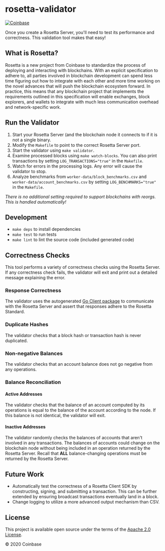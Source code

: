 # rosetta-validator

[![Coinbase](https://circleci.com/gh/coinbase/rosetta-validator/tree/master.svg?style=svg)](https://circleci.com/gh/coinbase/rosetta-validator/tree/master)

Once you create a Rosetta Server, you'll need to test its
performance and correctness. This validation tool makes that easy!

## What is Rosetta?
Rosetta is a new project from Coinbase to standardize the process
of deploying and interacting with blockchains. With an explicit
specification to adhere to, all parties involved in blockchain
development can spend less time figuring out how to integrate
with each other and more time working on the novel advances that
will push the blockchain ecosystem forward. In practice, this means
that any blockchain project that implements the requirements outlined
in this specification will enable exchanges, block explorers,
and wallets to integrate with much less communication overhead
and network-specific work.

## Run the Validator
1. Start your Rosetta Server (and the blockchain node it connects to if it is
not a single binary.
2. Modify the `Makefile` to point to the correct Rosetta Server port.
3. Start the validator using `make validator`.
4. Examine processed blocks using `make watch-blocks`. You can also print transactions
by setting `LOG_TRANSACTIONS="true"` in the `Makefile`.
5. Watch for errors in the processing logs. Any error will cause the validator to stop.
6. Analyze benchmarks from `worker-data/block_benchmarks.csv` and
  `worker-data/account_benchmarks.csv` by setting `LOG_BENCHMARKS="true"` in the `Makefile`.

_There is no additional setting required to support blockchains with reorgs. This
is handled automatically!_

## Development
* `make deps` to install dependencies
* `make test` to run tests
* `make lint` to lint the source code (included generated code)

## Correctness Checks
This tool performs a variety of correctness checks using the Rosetta Server. If
any correctness check fails, the validator will exit and print out a detailed
message explaining the error.

### Response Correctness
The validator uses the autogenerated [Go Client package](https://github.com/coinbase/rosetta-sdk-go)
to communicate with the Rosetta Server and assert that responses adhere
to the Rosetta Standard.

### Duplicate Hashes
The validator checks that a block hash or transaction hash is
never duplicated.

### Non-negative Balances
The validator checks that an account balance does not go
negative from any operations.

### Balance Reconciliation
#### Active Addresses
The validator checks that the balance of an account computed by
its operations is equal to the balance of the account according
to the node. If this balance is not identical, the validator will
exit.

#### Inactive Addresses
The validator randomly checks the balances of accounts that aren't
involved in any transactions. The balances of accounts could change
on the blockchain node without being included in an operation
returned by the Rosetta Server. Recall that **ALL** balance-changing
operations must be returned by the Rosetta Server.

## Future Work
* Automatically test the correctness of a Rosetta Client SDK by constructing,
signing, and submitting a transaction. This can be further extended by ensuring
broadcast transactions eventually land in a block.
* Change logging to utilize a more advanced output mechanism than CSV.

## License
This project is available open source under the terms of the [Apache 2.0 License](https://opensource.org/licenses/Apache-2.0).

© 2020 Coinbase
